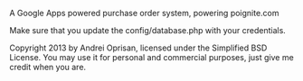 A Google Apps powered purchase order system, powering poignite.com

Make sure that you update the config/database.php with your credentials.

Copyright 2013 by Andrei Oprisan, licensed under the Simplified BSD License. 
You may use it for personal and commercial purposes, just give me credit when you are.

